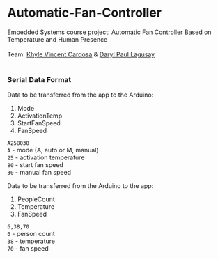 # Automatic-Fan-Controller
Embedded Systems course project: Automatic Fan Controller Based on Temperature and Human Presence<br/><br/>
Team: [Khyle Vincent Cardosa](https://github.com/kvcards26) & [Daryl Paul Lagusay](https://github.com/darylpaul213)<br/><br/>

### Serial Data Format

Data to be transferred from the app to the Arduino:<br/>
  1. Mode<br/>
  2. ActivationTemp<br/>
  3. StartFanSpeed<br/>
  4. FanSpeed<br/>
  
  `A258030`<br/>
  `A`  - mode (A, auto or M, manual)<br/>
  `25` - activation temperature<br/>
  `80` - start fan speed<br/>
  `30` - manual fan speed<br/>
  
Data to be transferred from the Arduino to the app:

  1. PeopleCount<br/>
  2. Temperature<br/>
  3. FanSpeed<br/>

  `6,38,70`<br/>
  `6`  - person count<br/>
  `38` - temperature<br/>
  `70` - fan speed<br/>
